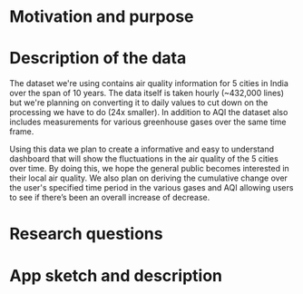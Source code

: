 # Motivation and purpose

# Description of the data

The dataset we're using contains air quality information for 5 cities in India over the span of 10 years. The data itself is taken hourly (~432,000 lines) but we're planning on converting it to daily values to cut down on the processing we have to do (24x smaller). In addition to AQI the dataset also includes measurements for various greenhouse gases over the same time frame. 

Using this data we plan to create a informative and easy to understand dashboard that will show the fluctuations in the air quality of the 5 cities over time. By doing this, we hope the general public becomes interested in their local air quality. We also plan on deriving the cumulative change over the user's specified time period in the various gases and AQI allowing users to see if there’s been an overall increase of decrease.

# Research questions

# App sketch and description
